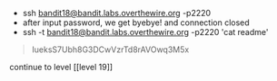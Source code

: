 - ssh bandit18@bandit.labs.overthewire.org -p2220
- after input password, we get byebye! and connection closed
- ssh -t bandit18@bandit.labs.overthewire.org -p2220 'cat readme'
> IueksS7Ubh8G3DCwVzrTd8rAVOwq3M5x

continue to level [[level 19]]
